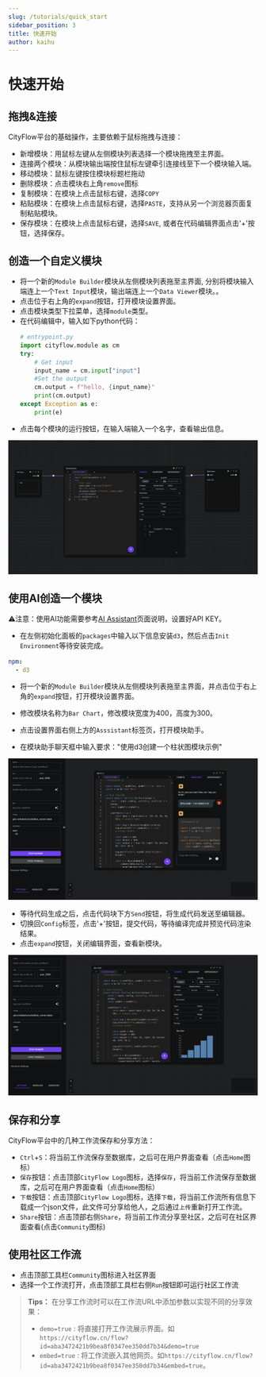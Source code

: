 ```yaml
---
slug: /tutorials/quick_start
sidebar_position: 3
title: 快速开始
author: kaihu
---
```


# 快速开始


## 拖拽&连接

CityFlow平台的基础操作，主要依赖于鼠标拖拽与连接：

- 新增模块：用鼠标左键从左侧模块列表选择一个模块拖拽至主界面。
- 连接两个模块：从模块输出端按住鼠标左键牵引连接线至下一个模块输入端。
- 移动模块：鼠标左键按住模块标题栏拖动
- 删除模块：点击模块右上角`remove`图标
- 复制模块：在模块上点击鼠标右键，选择`COPY`
- 粘贴模块：在模块上点击鼠标右键，选择`PASTE`，支持从另一个浏览器页面复制粘贴模块。
- 保存模块：在模块上点击鼠标右键，选择`SAVE`, 或者在代码编辑界面点击'+'按钮，选择保存。

## 创造一个自定义模块

- 将一个新的`Module Builder`模块从左侧模块列表拖至主界面, 分别将模块输入端连上一个`Text Input`模块，输出端连上一个`Data Viewer`模块。。
- 点击位于右上角的`expand`按钮，打开模块设置界面。
- 点击模块类型下拉菜单，选择`module`类型。
- 在代码编辑中，输入如下python代码：
    ```python
    # entrypoint.py
    import cityflow.module as cm
    try:
        # Get input
        input_name = cm.input["input"]
        #Set the output
        cm.output = f"hello, {input_name}"
        print(cm.output)
    except Exception as e:
        print(e)
    ```
- 点击每个模块的运行按钮，在输入端输入一个名字，查看输出信息。

![step_1](assets/quick_start/step_1.png)

## 使用AI创造一个模块

⚠️注意：使用AI功能需要参考[AI Assistant](/workflow/assistant)页面说明，设置好API KEY。

- 在左侧初始化面板的`packages`中输入以下信息安装`d3`，然后点击`Init Environment`等待安装完成。

```yaml
npm:
  - d3
```
- 将一个新的`Module Builder`模块从左侧模块列表拖至主界面，并点击位于右上角的`expand`按钮，打开模块设置界面。

- 修改模块名称为`Bar Chart`，修改模块宽度为400，高度为300。

- 点击设置界面右侧上方的`Asssistant`标签页，打开模块助手。

- 在模块助手聊天框中输入要求："使用d3创建一个柱状图模块示例"

![step_2](assets/quick_start/step_2.png)

- 等待代码生成之后，点击代码块下方`Send`按钮，将生成代码发送至编辑器。
- 切换回`Config`标签，点击'+'按钮，提交代码，等待编译完成并预览代码渲染结果。
- 点击`expand`按钮，关闭编辑界面，查看新模块。

![step_3](assets/quick_start/step_3.png)

## 保存和分享

CityFlow平台中的几种工作流保存和分享方法：

- `Ctrl`+`S`：将当前工作流保存至数据库，之后可在用户界面查看（点击`Home`图标）
- `保存`按钮：点击顶部`CityFlow Logo`图标，选择`保存`，将当前工作流保存至数据库，之后可在用户界面查看（点击`Home`图标）
- `下载`按钮：点击顶部`CityFlow Logo`图标，选择`下载`，将当前工作流所有信息下载成一个json文件，此文件可分享给他人，之后通过`上传`重新打开工作流。
- `Share`按钮：点击顶部右侧`Share`，将当前工作流分享至社区，之后可在社区界面查看(点击`Community`图标)

## 使用社区工作流

- 点击顶部工具栏`Community`图标进入社区界面
- 选择一个工作流打开，点击顶部工具栏右侧`Run`按钮即可运行社区工作流


> **Tips：**
> 在分享工作流时可以在工作流URL中添加参数以实现不同的分享效果：
> - `demo=true` : 将直接打开工作流展示界面。如`https://cityflow.cn/flow?id=aba3472421b9bea8f0347ee350dd7b34&demo=true`
> - `embed=true` : 将工作流嵌入其他网页。如`https://cityflow.cn/flow?id=aba3472421b9bea8f0347ee350dd7b34&embed=true`。
